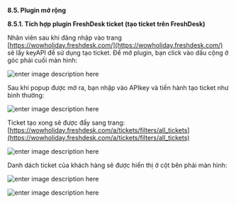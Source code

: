 **8.5. Plugin mở rộng**

**8.5.1. Tích hợp plugin FreshDesk ticket (tạo ticket trên FreshDesk)**

Nhân viên sau khi đăng nhập vào trang [https://wowholiday.freshdesk.com/](https://wowholiday.freshdesk.com/) sẽ lấy keyAPI để sử dụng tạo ticket.
Để mở plugin, bạn click vào dấu cộng ở góc phải cuối màn hình:

![enter image description here](https://static8.muarecdn.com/original/muare/images/2020/01/18/5451138_141.png)

Sau khi popup được mở ra, bạn nhập vào APIkey và tiến hành tạo ticket như bình thường:

![enter image description here](https://static8.muarecdn.com/original/muare/images/2020/01/18/5451147_142.png)

Ticket tạo xong sẽ được đẩy sang trang: [https://wowholiday.freshdesk.com/a/tickets/filters/all_tickets](https://wowholiday.freshdesk.com/a/tickets/filters/all_tickets)

![enter image description here](https://static8.muarecdn.com/original/muare/images/2020/01/18/5451148_143.png)

Danh dách ticket của khách hàng sẽ được hiển thị ở cột bên phải màn hình:

![enter image description here](https://static8.muarecdn.com/original/muare/images/2020/01/18/5451149_144.png)

![enter image description here](https://static8.muarecdn.com/original/muare/images/2020/01/17/5450968_139.png)
